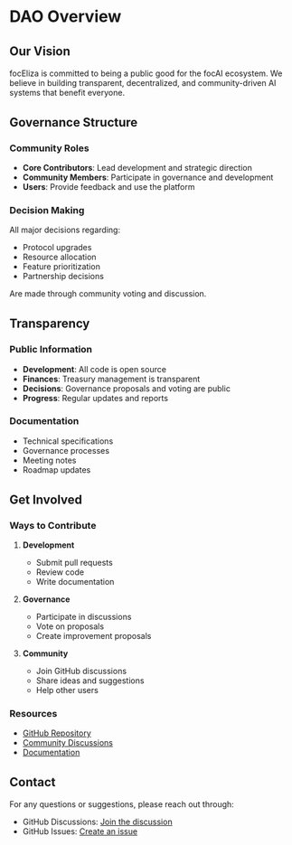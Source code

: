 # DAO Overview

## Our Vision

focEliza is committed to being a public good for the focAI ecosystem. We believe in building transparent, decentralized, and community-driven AI systems that benefit everyone.

## Governance Structure

### Community Roles

- **Core Contributors**: Lead development and strategic direction
- **Community Members**: Participate in governance and development
- **Users**: Provide feedback and use the platform

### Decision Making

All major decisions regarding:
- Protocol upgrades
- Resource allocation
- Feature prioritization
- Partnership decisions

Are made through community voting and discussion.

## Transparency

### Public Information

- **Development**: All code is open source
- **Finances**: Treasury management is transparent
- **Decisions**: Governance proposals and voting are public
- **Progress**: Regular updates and reports

### Documentation

- Technical specifications
- Governance processes
- Meeting notes
- Roadmap updates

## Get Involved

### Ways to Contribute

1. **Development**
   - Submit pull requests
   - Review code
   - Write documentation

2. **Governance**
   - Participate in discussions
   - Vote on proposals
   - Create improvement proposals

3. **Community**
   - Join GitHub discussions
   - Share ideas and suggestions
   - Help other users

### Resources

- [GitHub Repository](https://github.com/focai-acc)
- [Community Discussions](https://github.com/orgs/focai-acc/discussions)
- [Documentation](https://focai-acc.github.io/)

## Contact

For any questions or suggestions, please reach out through:
- GitHub Discussions: [Join the discussion](https://github.com/orgs/focai-acc/discussions)
- GitHub Issues: [Create an issue](https://github.com/focai-acc/focEliza/issues)

<style>
h2 {
  color: var(--vp-c-brand);
  margin-top: 2rem;
}

h3 {
  color: var(--vp-c-brand-light);
}

.resources-list {
  display: grid;
  grid-template-columns: repeat(auto-fit, minmax(200px, 1fr));
  gap: 1rem;
  margin: 2rem 0;
}

.resources-list a {
  display: block;
  padding: 1rem;
  border-radius: 8px;
  background: var(--vp-c-bg-soft);
  text-decoration: none;
  transition: all 0.3s ease;
}

.resources-list a:hover {
  transform: translateY(-2px);
  box-shadow: 0 4px 8px rgba(0,0,0,0.1);
}
</style>